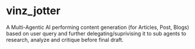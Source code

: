 # vinz_jotter
A Multi-Agentic AI performing content generation (for Articles, Post, Blogs) based on user query and further delegating/suprivising it to sub agents to research, analyze and critique before final draft.
